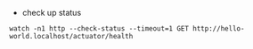 - check up status
```shell
watch -n1 http --check-status --timeout=1 GET http://hello-world.localhost/actuator/health
```